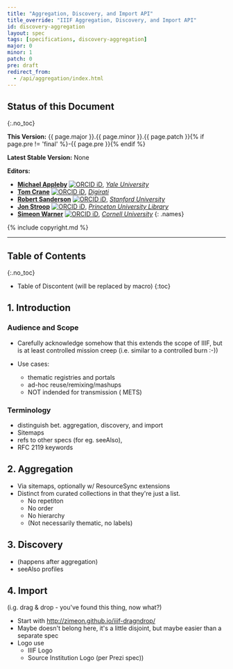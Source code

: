 ```yaml
---
title: "Aggregation, Discovery, and Import API"
title_override: "IIIF Aggregation, Discovery, and Import API"
id: discovery-aggregation
layout: spec
tags: [specifications, discovery-aggregation]
major: 0
minor: 1
patch: 0
pre: draft
redirect_from:
  - /api/aggregation/index.html
---
```


## Status of this Document
{:.no_toc}

__This Version:__ {{ page.major }}.{{ page.minor }}.{{ page.patch }}{% if page.pre != 'final' %}-{{ page.pre }}{% endif %}

__Latest Stable Version:__ None

**Editors:**

  * **[Michael Appleby](https://orcid.org/0000-0002-1266-298X)** [![ORCID iD](/img/orcid_16x16.png)](https://orcid.org/0000-0002-1266-298X), [_Yale University_](http://www.yale.edu/)
  * **[Tom Crane](https://orcid.org/0000-0003-1881-243X)** [![ORCID iD](/img/orcid_16x16.png)](https://orcid.org/0000-0003-1881-243X), [_Digirati_](http://digirati.com/)
  * **[Robert Sanderson](https://orcid.org/0000-0003-4441-6852)** [![ORCID iD](/img/orcid_16x16.png)](https://orcid.org/0000-0003-4441-6852), [_Stanford University_](http://www.stanford.edu/)
  * **[Jon Stroop](https://orcid.org/0000-0002-0367-1243)** [![ORCID iD](/img/orcid_16x16.png)](https://orcid.org/0000-0002-0367-1243), [_Princeton University Library_](https://library.princeton.edu/)
  * **[Simeon Warner](https://orcid.org/0000-0002-7970-7855)** [![ORCID iD](/img/orcid_16x16.png)](https://orcid.org/0000-0002-7970-7855), [_Cornell University_](https://www.cornell.edu/)
  {: .names}

{% include copyright.md %}

----

## Table of Contents
{:.no_toc}

* Table of Discontent (will be replaced by macro)
{:toc}

## 1. Introduction

### Audience and Scope
 * Carefully acknowledge somehow that this extends the scope of IIIF, but is at least controlled mission creep (i.e. similar to a controlled burn :-))

 * Use cases:
    * thematic registries and portals
    * ad-hoc reuse/remixing/mashups
    * NOT indended for transmission ( METS)

### Terminology

 * distinguish bet. aggregation, discovery, and import
 * Sitemaps
 * refs to other specs (for eg. seeAlso),
 * RFC 2119 keywords

## 2. Aggregation

 * Via sitemaps, optionally w/ ResourceSync extensions
 * Distinct from curated collections in that they're just a list.
    * No repetiton
    * No order
    * No hierarchy
    * (Not necessarily thematic, no labels)

## 3. Discovery

 * (happens after aggregation)
 * seeAlso profiles

## 4. Import

(i.g. drag & drop - you've found this thing, now what?)
 * Start with http://zimeon.github.io/iiif-dragndrop/
 * Maybe doesn't belong here, it's a little disjoint, but maybe easier than a separate spec
 * Logo use
    * IIIF Logo
    * Source Institution Logo (per Prezi spec))
